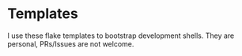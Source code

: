 # Templates

I use these flake templates to bootstrap development shells. They are personal, PRs/Issues are not welcome.




